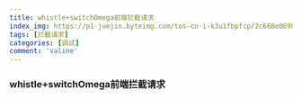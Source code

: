 ```yaml
---
title: whistle+switchOmega前端拦截请求
index_img: https://p1-juejin.byteimg.com/tos-cn-i-k3u1fbpfcp/2c668e06988a4da6bfd6edb52203d165~tplv-k3u1fbpfcp-watermark.image
tags: [拦截请求]
categories: [调试]
comment: 'valine'
---
```



### whistle+switchOmega前端拦截请求

